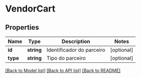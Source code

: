# VendorCart

## Properties
Name | Type | Description | Notes
------------ | ------------- | ------------- | -------------
**id** | **string** | Identificador do parceiro | [optional] 
**type** | **string** | Tipo do parceiro | [optional] 

[[Back to Model list]](../README.md#documentation-for-models) [[Back to API list]](../README.md#documentation-for-api-endpoints) [[Back to README]](../README.md)


